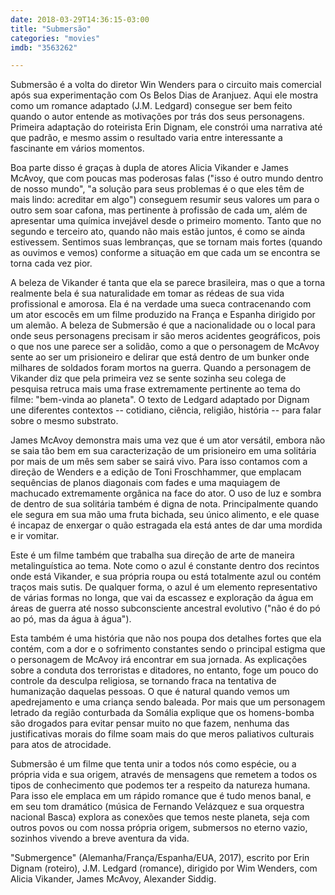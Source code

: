 ```yaml
---
date: 2018-03-29T14:36:15-03:00
title: "Submersão"
categories: "movies"
imdb: "3563262"

---
```

Submersão é a volta do diretor Win Wenders para o circuito mais comercial após sua experimentação com Os Belos Dias de Aranjuez. Aqui ele mostra como um romance adaptado (J.M. Ledgard) consegue ser bem feito quando o autor entende as motivações por trás dos seus personagens. Primeira adaptação do roteirista Erin Dignam, ele constrói uma narrativa até que padrão, e mesmo assim o resultado varia entre interessante a fascinante em vários momentos.

Boa parte disso é graças à dupla de atores Alicia Vikander e James McAvoy, que com poucas mas poderosas falas ("isso é outro mundo dentro de nosso mundo", "a solução para seus problemas é o que eles têm de mais lindo: acreditar em algo") conseguem resumir seus valores um para o outro sem soar cafona, mas pertinente à profissão de cada um, além de apresentar uma química invejável desde o primeiro momento. Tanto que no segundo e terceiro ato, quando não mais estão juntos, é como se ainda estivessem. Sentimos suas lembranças, que se tornam mais fortes (quando as ouvimos e vemos) conforme a situação em que cada um se encontra se torna cada vez pior.

A beleza de Vikander é tanta que ela se parece brasileira, mas o que a torna realmente bela é sua naturalidade em tomar as rédeas de sua vida profissional e amorosa. Ela é na verdade uma sueca contracenando com um ator escocês em um filme produzido na França e Espanha dirigido por um alemão. A beleza de Submersão é que a nacionalidade ou o local para onde seus personagens precisam ir são meros acidentes geográficos, pois o que nos une parece ser a solidão, como a que o personagem de McAvoy sente ao ser um prisioneiro e delirar que está dentro de um bunker onde milhares de soldados foram mortos na guerra. Quando a personagem de Vikander diz que pela primeira vez se sente sozinha seu colega de pesquisa retruca mais uma frase extremamente pertinente ao tema do filme: "bem-vinda ao planeta". O texto de Ledgard adaptado por Dignam une diferentes contextos -- cotidiano, ciência, religião, história -- para falar sobre o mesmo substrato.

James McAvoy demonstra mais uma vez que é um ator versátil, embora não se saia tão bem em sua caracterização de um prisioneiro em uma solitária por mais de um mês sem saber se sairá vivo. Para isso contamos com a direção de Wenders e a edição de Toni Froschhammer, que emplacam sequências de planos diagonais com fades e uma maquiagem de machucado extremamente orgânica na face do ator. O uso de luz e sombra de dentro de sua solitária também é digna de nota. Principalmente quando ele segura em sua mão uma fruta bichada, seu único alimento, e ele quase é incapaz de enxergar o quão estragada ela está antes de dar uma mordida e ir vomitar.

Este é um filme também que trabalha sua direção de arte de maneira metalinguística ao tema. Note como o azul é constante dentro dos recintos onde está Vikander, e sua própria roupa ou está totalmente azul ou contém traços mais sutis. De qualquer forma, o azul é um elemento representativo de várias formas no longa, que vai da escassez e exploração da água em áreas de guerra até nosso subconsciente ancestral evolutivo ("não é do pó ao pó, mas da água à água").

Esta também é uma história que não nos poupa dos detalhes fortes que ela contém, com a dor e o sofrimento constantes sendo o principal estigma que o personagem de McAvoy irá encontrar em sua jornada. As explicações sobre a conduta dos terroristas e ditadores, no entanto, foge um pouco do controle da desculpa religiosa, se tornando fraca na tentativa de humanização daquelas pessoas. O que é natural quando vemos um apedrejamento e uma criança sendo baleada. Por mais que um personagem letrado da região conturbada da Somália explique que os homens-bomba são drogados para evitar pensar muito no que fazem, nenhuma das justificativas morais do filme soam mais do que meros paliativos culturais para atos de atrocidade.

Submersão é um filme que tenta unir a todos nós como espécie, ou a própria vida e sua origem, através de mensagens que remetem a todos os tipos de conhecimento que podemos ter a respeito da natureza humana. Para isso ele emplaca em um rápido romance que é tudo menos banal, e em seu tom dramático (música de Fernando Velázquez e sua orquestra nacional Basca) explora as conexões que temos neste planeta, seja com outros povos ou com nossa própria origem, submersos no eterno vazio, sozinhos vivendo a breve aventura da vida.

"Submergence" (Alemanha/França/Espanha/EUA, 2017), escrito por Erin Dignam (roteiro), J.M. Ledgard (romance), dirigido por Wim Wenders, com Alicia Vikander, James McAvoy, Alexander Siddig.


